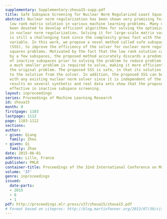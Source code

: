 ```yaml
---
supplementary: Supplementary:zhoua15-supp.pdf
title: Safe Subspace Screening for Nuclear Norm Regularized Least Squares Problems
abstract: Nuclear norm regularization has been shown very promising for pursing a
  low rank matrix solution in various machine learning problems. Many efforts have
  been devoted to develop efficient algorithms for solving the optimization problem
  in nuclear norm regularization. Solving it for large-scale matrix variables, however,
  is still a challenging task since the complexity grows fast with the size of matrix
  variable. In this work, we propose a novel method called safe subspace screening
  (SSS), to improve the efficiency of the solver for nuclear norm regularized least
  squares problems. Motivated by the fact that the low rank solution can be represented
  by a few subspaces, the proposed method accurately discards a predominant percentage
  of inactive subspaces prior to solving the problem to reduce problem size. Consequently,
  a much smaller problem is required to solve, making it more efficient than optimizing
  the original problem. The proposed SSS is safe, in that its solution is identical
  to the solution from the solver. In addition, the proposed SSS can be used together
  with any existing nuclear norm solver since it is independent of the solver. Extensive
  results on several synthetic and real data sets show that the proposed SSS is very
  effective in inactive subspace screening.
layout: inproceedings
series: Proceedings of Machine Learning Research
id: zhoua15
month: 0
firstpage: 1103
lastpage: 1112
page: 1103-1112
sections: 
author:
- given: Qiang
  family: Zhou
- given: Qi
  family: Zhao
date: 2015-06-01
address: Lille, France
publisher: PMLR
container-title: Proceedings of the 32nd International Conference on Machine Learning
volume: '37'
genre: inproceedings
issued:
  date-parts:
  - 2015
  - 6
  - 1
pdf: http://proceedings.mlr.press/v37/zhoua15/zhoua15.pdf
# Format based on citeproc: http://blog.martinfenner.org/2013/07/30/citeproc-yaml-for-bibliographies/
---
```

